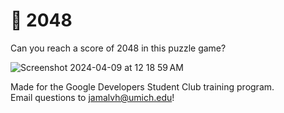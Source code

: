 # 🧩 2048
Can you reach a score of 2048 in this puzzle game? 

![Screenshot 2024-04-09 at 12 18 59 AM](https://github.com/jamalvh/2048/assets/113135025/5d9b846e-1a6e-4103-a346-93a4f4b0fb39)

Made for the Google Developers Student Club training program. 
<br/>Email questions to jamalvh@umich.edu!
